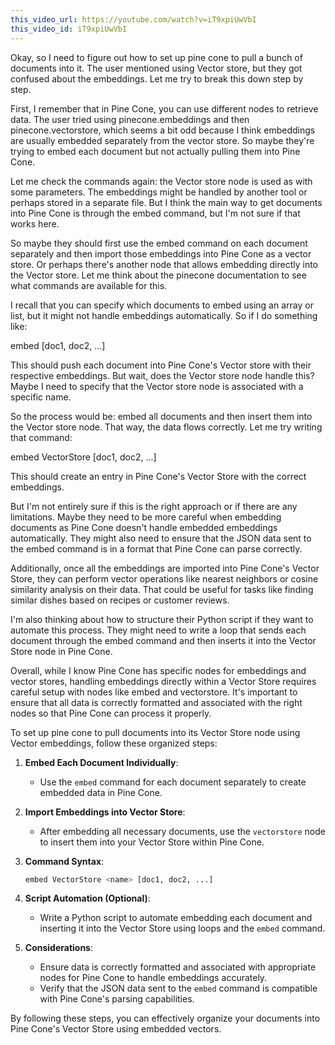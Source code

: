 ```yaml
---
this_video_url: https://youtube.com/watch?v=iT9xpiUwVbI
this_video_id: iT9xpiUwVbI
---
```

<think>
Okay, so I need to figure out how to set up pine cone to pull a bunch of documents into it. The user mentioned using Vector store, but they got confused about the embeddings. Let me try to break this down step by step.

First, I remember that in Pine Cone, you can use different nodes to retrieve data. The user tried using pinecone.embeddings and then pinecone.vectorstore, which seems a bit odd because I think embeddings are usually embedded separately from the vector store. So maybe they're trying to embed each document but not actually pulling them into Pine Cone.

Let me check the commands again: the Vector store node is used as <node name> with some parameters. The embeddings might be handled by another tool or perhaps stored in a separate file. But I think the main way to get documents into Pine Cone is through the embed command, but I'm not sure if that works here.

So maybe they should first use the embed command on each document separately and then import those embeddings into Pine Cone as a vector store. Or perhaps there's another node that allows embedding directly into the Vector store. Let me think about the pinecone documentation to see what commands are available for this.

I recall that you can specify which documents to embed using an array or list, but it might not handle embeddings automatically. So if I do something like:

embed <name> [doc1, doc2, ...]

This should push each document into Pine Cone's Vector store with their respective embeddings. But wait, does the Vector store node handle this? Maybe I need to specify that the Vector store node is associated with a specific name.

So the process would be: embed all documents and then insert them into the Vector store node. That way, the data flows correctly. Let me try writing that command:

embed VectorStore <name> [doc1, doc2, ...]

This should create an entry in Pine Cone's Vector Store with the correct embeddings.

But I'm not entirely sure if this is the right approach or if there are any limitations. Maybe they need to be more careful when embedding documents as Pine Cone doesn't handle embedded embeddings automatically. They might also need to ensure that the JSON data sent to the embed command is in a format that Pine Cone can parse correctly.

Additionally, once all the embeddings are imported into Pine Cone's Vector Store, they can perform vector operations like nearest neighbors or cosine similarity analysis on their data. That could be useful for tasks like finding similar dishes based on recipes or customer reviews.

I'm also thinking about how to structure their Python script if they want to automate this process. They might need to write a loop that sends each document through the embed command and then inserts it into the Vector Store node in Pine Cone.

Overall, while I know Pine Cone has specific nodes for embeddings and vector stores, handling embeddings directly within a Vector Store requires careful setup with nodes like embed and vectorstore. It's important to ensure that all data is correctly formatted and associated with the right nodes so that Pine Cone can process it properly.
</think>

To set up pine cone to pull documents into its Vector Store node using Vector embeddings, follow these organized steps:

1. **Embed Each Document Individually**:
   - Use the `embed` command for each document separately to create embedded data in Pine Cone.

2. **Import Embeddings into Vector Store**:
   - After embedding all necessary documents, use the `vectorstore` node to insert them into your Vector Store within Pine Cone.

3. **Command Syntax**:
   ```python
   embed VectorStore <name> [doc1, doc2, ...]
   ```

4. **Script Automation (Optional)**:
   - Write a Python script to automate embedding each document and inserting it into the Vector Store using loops and the `embed` command.

5. **Considerations**:
   - Ensure data is correctly formatted and associated with appropriate nodes for Pine Cone to handle embeddings accurately.
   - Verify that the JSON data sent to the `embed` command is compatible with Pine Cone's parsing capabilities.

By following these steps, you can effectively organize your documents into Pine Cone's Vector Store using embedded vectors.

